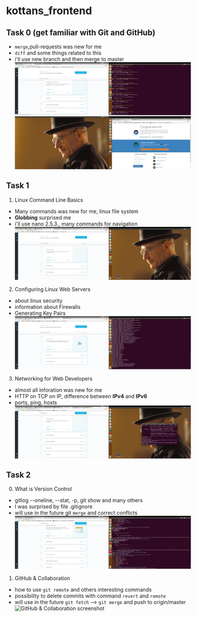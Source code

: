 ﻿# kottans_frontend

## Task 0 (get familiar with Git and GitHub) ##
- `merge`,pull-requests was new for me
- `diff` and some things related to this
- i'll use new branch and then merge to master
![Task_0 screenshot](/task_0/task0_done.png)
![Task_0 screenshot](/task_0/task0_1.2done.png)

## Task 1 ##
1. Linux Command Line Basics
- Many commands was new for me, linux file system
- **Globbing** surprised me
- i'll use nano 2.5.3., many commands for navigation
![Linux Command Line screenshot](/task_1/1.1_done.png)

2. Configuring Linux Web Servers
- about linux security 
- information about Firewalls
- Generating Key Pairs
![Configuring Linux Web Servers screenshot](/task_1/1.2_done.png)

3. Networking for Web Developers
- almost all inforation was new for me
- HTTP on TCP on IP, difference between **IPv4** and **IPv6**
- ports, ping, hosts
![Networking for Web Developers screenshot](/task_1/1.3_done.png)

## Task 2 ##
0. What is Version Control
- gitlog --oneline, --stat, -p, git show and many others
- I was surprised by file .gitignore
- will use in the future git `merge` and correct conflicts
![What is Version Control screenshot](/task_2/task2_0_done.png)

1. GitHub & Collaboration
- how to use `git remote` and others interesting commands
- possibility to delete commits with command `revert` and `remote`
- will use in the future `git fetch` --> `git merge` and push to origin/master
![GitHub & Collaboration screenshot](/task_2/task2_1_donee.png)
